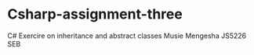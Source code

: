 # Csharp-assignment-three
 C# Exercire on inheritance and abstract classes   Musie Mengesha  JS5226 SEB
